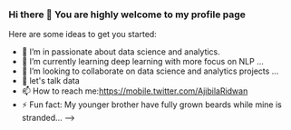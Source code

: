 ### Hi there 👋 You are highly welcome to my profile page



Here are some ideas to get you started:

- 🔭 I’m in passionate about data science and analytics.
- 🌱 I’m currently learning deep learning with more focus on NLP ...
- 👯 I’m looking to collaborate on data science and analytics projects ...
- 💬 let's talk data
- 📫 How to reach me:https://mobile.twitter.com/AjibilaRidwan
- ⚡ Fun fact: My younger brother have fully grown beards while mine is stranded...
-->
